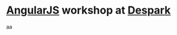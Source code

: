 [AngularJS][] workshop at [Despark][]
==================




[Despark]: http://despark.com
[AngularJS]: https://angularjs.org/

aa
